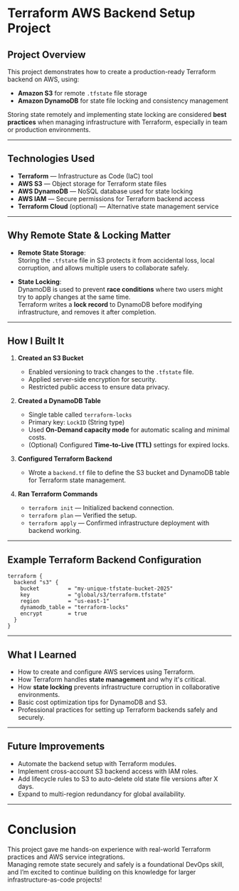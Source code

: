 # Terraform AWS Backend Setup Project

## Project Overview

This project demonstrates how to create a production-ready Terraform backend on AWS, using:
- **Amazon S3** for remote `.tfstate` file storage
- **Amazon DynamoDB** for state file locking and consistency management

Storing state remotely and implementing state locking are considered **best practices** when managing infrastructure with Terraform, especially in team or production environments.

---

## Technologies Used

- **Terraform** — Infrastructure as Code (IaC) tool
- **AWS S3** — Object storage for Terraform state files
- **AWS DynamoDB** — NoSQL database used for state locking
- **AWS IAM** — Secure permissions for Terraform backend access
- **Terraform Cloud** (optional) — Alternative state management service

---

## Why Remote State & Locking Matter

- **Remote State Storage**:  
  Storing the `.tfstate` file in S3 protects it from accidental loss, local corruption, and allows multiple users to collaborate safely.

- **State Locking**:  
  DynamoDB is used to prevent **race conditions** where two users might try to apply changes at the same time.  
  Terraform writes a **lock record** to DynamoDB before modifying infrastructure, and removes it after completion.

---

## How I Built It

1. **Created an S3 Bucket**
   - Enabled versioning to track changes to the `.tfstate` file.
   - Applied server-side encryption for security.
   - Restricted public access to ensure data privacy.

2. **Created a DynamoDB Table**
   - Single table called `terraform-locks`
   - Primary key: `LockID` (String type)
   - Used **On-Demand capacity mode** for automatic scaling and minimal costs.
   - (Optional) Configured **Time-to-Live (TTL)** settings for expired locks.

3. **Configured Terraform Backend**
   - Wrote a `backend.tf` file to define the S3 bucket and DynamoDB table for Terraform state management.

4. **Ran Terraform Commands**
   - `terraform init` — Initialized backend connection.
   - `terraform plan` — Verified the setup.
   - `terraform apply` — Confirmed infrastructure deployment with backend working.

---

## Example Terraform Backend Configuration

```hcl
terraform {
  backend "s3" {
    bucket         = "my-unique-tfstate-bucket-2025"
    key            = "global/s3/terraform.tfstate"
    region         = "us-east-1"
    dynamodb_table = "terraform-locks"
    encrypt        = true
  }
}
```

---

## What I Learned

- How to create and configure AWS services using Terraform.
- How Terraform handles **state management** and why it's critical.
- How **state locking** prevents infrastructure corruption in collaborative environments.
- Basic cost optimization tips for DynamoDB and S3.
- Professional practices for setting up Terraform backends safely and securely.

---

## Future Improvements

- Automate the backend setup with Terraform modules.
- Implement cross-account S3 backend access with IAM roles.
- Add lifecycle rules to S3 to auto-delete old state file versions after X days.
- Expand to multi-region redundancy for global availability.

---

# Conclusion

This project gave me hands-on experience with real-world Terraform practices and AWS service integrations.  
Managing remote state securely and safely is a foundational DevOps skill, and I’m excited to continue building on this knowledge for larger infrastructure-as-code projects!
